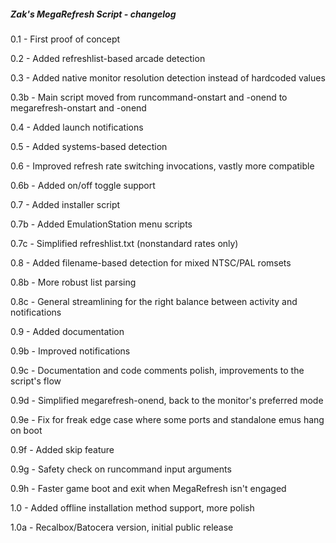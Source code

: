 ##### Zak's MegaRefresh Script - changelog



0.1 - First proof of concept

0.2 - Added refreshlist-based arcade detection

0.3 - Added native monitor resolution detection instead of hardcoded values

0.3b - Main script moved from runcommand-onstart and -onend to megarefresh-onstart and -onend

0.4 - Added launch notifications

0.5 - Added systems-based detection

0.6 - Improved refresh rate switching invocations, vastly more compatible

0.6b - Added on/off toggle support

0.7 - Added installer script

0.7b - Added EmulationStation menu scripts

0.7c - Simplified refreshlist.txt (nonstandard rates only)

0.8 - Added filename-based detection for mixed NTSC/PAL romsets

0.8b - More robust list parsing

0.8c - General streamlining for the right balance between activity and notifications

0.9 - Added documentation

0.9b - Improved notifications

0.9c - Documentation and code comments polish, improvements to the script's flow

0.9d - Simplified megarefresh-onend, back to the monitor's preferred mode

0.9e - Fix for freak edge case where some ports and standalone emus hang on boot

0.9f - Added skip feature

0.9g - Safety check on runcommand input arguments

0.9h - Faster game boot and exit when MegaRefresh isn't engaged 

1.0 - Added offline installation method support, more polish 

1.0a - Recalbox/Batocera version, initial public release

